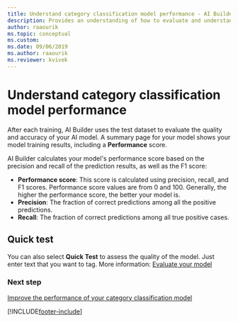 ```yaml
---
title: Understand category classification model performance - AI Builder | Microsoft Docs
description: Provides an understanding of how to evaluate and understand category classification model performance
author: raaourik 
ms.topic: conceptual
ms.custom: 
ms.date: 09/06/2019
ms.author: raaourik 
ms.reviewer: kvivek
---
```


# Understand category classification model performance

After each training, AI Builder uses the test dataset to evaluate the quality and accuracy of your AI model. A summary page for your model shows your model training results, including a **Performance** score.

AI Builder calculates your model's performance score based on the precision and recall of the prediction results, as well as the F1 score:

- **Performance score**: This score is calculated using precision, recall, and F1 scores. Performance score values are from 0 and 100. Generally, the higher the performance score, the better your model is.
- **Precision**: The fraction of correct predictions among all the positive predictions.
- **Recall**: The fraction of correct predictions among all true positive cases.

## Quick test

You can also select **Quick Test** to assess the quality of the model. Just enter text that you want to tag.  More information: [Evaluate your model](manage-model.md#evaluate-your-model)

### Next step

[Improve the performance of your category classification model](improve-text-classification-performance.md)


[!INCLUDE[footer-include](includes/footer-banner.md)]